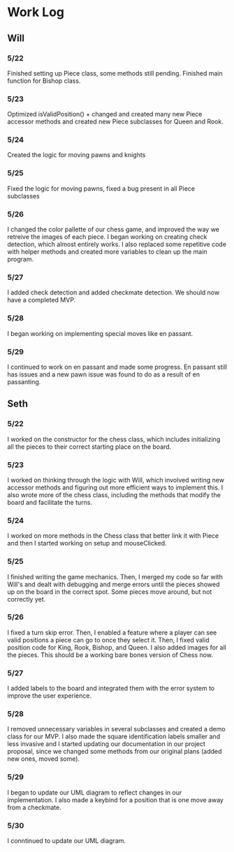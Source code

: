 # Work Log

## Will

### 5/22

Finished setting up Piece class, some methods still pending. Finished main function for Bishop class.

### 5/23

Optimized isValidPosition() + changed and created many new Piece accessor methods and created new Piece subclasses for Queen and Rook.

### 5/24

Created the logic for moving pawns and knights

### 5/25

Fixed the logic for moving pawns, fixed a bug present in all Piece subclasses

### 5/26
I changed the color pallette of our chess game, and improved the way we retreive the images of each piece. I began working on creating check detection, which almost entirely works. I also replaced some repetitive code with helper methods and created more variables to clean up the main program.

### 5/27
I added check detection and added checkmate detection. We should now have a completed MVP.

### 5/28
I began working on implementing special moves like en passant.

### 5/29
I continued to work on en passant and made some progress. En passant still has issues and a new pawn issue was found to do as a result of en passanting.
## Seth

### 5/22

I worked on the constructor for the chess class, which includes initializing all the pieces to their correct starting place on the board.

### 5/23

I worked on thinking through the logic with Will, which involved writing new accessor methods and figuring out more efficient ways to implement this. I also wrote more of the chess class, including the methods that modify the board and facilitate the turns.

### 5/24

I worked on more methods in the Chess class that better link it with Piece and then I started working on setup and mouseClicked.

### 5/25

I finished writing the game mechanics. Then, I merged my code so far with Will's and dealt with debugging and merge errors until the pieces showed up on the board in the correct spot. Some pieces move around, but not correctly yet.

### 5/26

I fixed a turn skip error. Then, I enabled a feature where a player can see valid positions a piece can go to once they select it. Then, I fixed valid position code for King, Rook, Bishop, and Queen. I also added images for all the pieces. This should be a working bare bones version of Chess now.

### 5/27

I added labels to the board and integrated them with the error system to improve the user experience.

### 5/28

I removed unnecessary variables in several subclasses and created a demo class for our MVP. I also made the square identification labels smaller and less invasive and I started updating our documentation in our project proposal, since we changed some methods from our original plans (added new ones, moved some).

### 5/29

I began to update our UML diagram to reflect changes in our implementation. I also made a keybind for a position that is one move away from a checkmate.

### 5/30

I conntinued to update our UML diagram.
